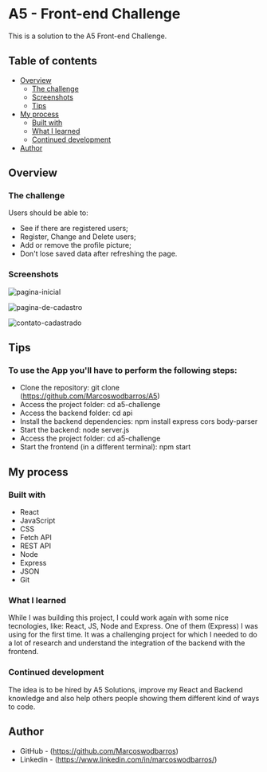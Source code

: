 # A5 - Front-end Challenge

This is a solution to the A5 Front-end Challenge.

## Table of contents

- [Overview](#overview)
  - [The challenge](#the-challenge)
  - [Screenshots](#screenshots)
  - [Tips](#links)
- [My process](#my-process)
  - [Built with](#built-with)
  - [What I learned](#what-i-learned)
  - [Continued development](#continued-development)
- [Author](#author)



## Overview

### The challenge

Users should be able to:

- See if there are registered users;
- Register, Change and Delete users;
- Add or remove the profile picture;
- Don't lose saved data after refreshing the page.


### Screenshots

![pagina-inicial](https://github.com/user-attachments/assets/d12441c6-8fe8-452c-80bf-0c0fcda3a5e8)

![pagina-de-cadastro](https://github.com/user-attachments/assets/0f9772c6-829f-41c6-89dc-1b24278671fd)

![contato-cadastrado](https://github.com/user-attachments/assets/144ad287-d8c8-40a6-a91d-56576d856dc0)



## Tips

### To use the App you'll have to perform the following steps:

- Clone the repository: git clone (https://github.com/Marcoswodbarros/A5)
- Access the project folder: cd a5-challenge
- Access the backend folder: cd api
- Install the backend dependencies: npm install express cors body-parser
- Start the backend: node server.js
- Access the project folder: cd a5-challenge
- Start the frontend (in a different terminal): npm start



## My process

### Built with

- React
- JavaScript
- CSS
- Fetch API
- REST API
- Node
- Express
- JSON
- Git
  

### What I learned

While I was building this project, I could work again with some nice tecnologies, like: React, JS, Node and Express. One of them (Express) I was using for the first time.
It was a challenging project for which I needed to do a lot of research and understand the integration of the backend with the frontend.


### Continued development

The idea is to be hired by A5 Solutions, improve my React and Backend knowledge and also help others people showing them different kind of ways to code.



## Author

- GitHub - (https://github.com/Marcoswodbarros)
- Linkedin - (https://www.linkedin.com/in/marcoswodbarros/)
